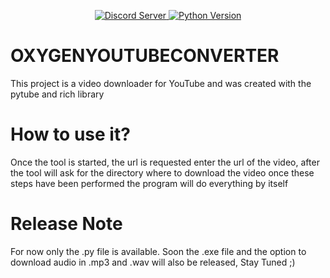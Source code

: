 <p align="center">
  <a href="https://discord.gg/tuUxWkuX4u">
    <img src="https://discordapp.com/api/guilds/437716353584070677/widget.png?style=shield" alt="Discord Server">
  </a>
  <a href="https://www.python.org/downloads/">
    <img alt="Python Version" src="https://img.shields.io/static/v1?label=Python&message=3.9&color=blue">
  </a>
</p>


# OXYGENYOUTUBECONVERTER
This project is a video downloader for YouTube and was created with the pytube and rich library

# How to use it?
Once the tool is started, the url is requested enter the url of the video, after the tool will ask for the directory where to download the video once these steps have been performed the program will do everything by itself

# Release Note
For now only the .py file is available. Soon the .exe file and the option to download audio in .mp3 and .wav 
will also be released, Stay Tuned ;)
